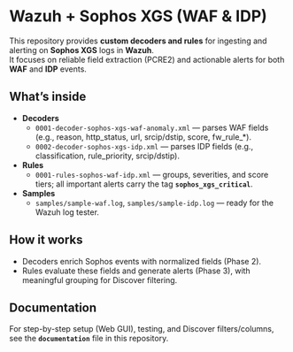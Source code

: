 # Wazuh + Sophos XGS (WAF & IDP)

This repository provides **custom decoders and rules** for ingesting and alerting on **Sophos XGS** logs in **Wazuh**.  
It focuses on reliable field extraction (PCRE2) and actionable alerts for both **WAF** and **IDP** events.

## What’s inside
- **Decoders**
  - `0001-decoder-sophos-xgs-waf-anomaly.xml` — parses WAF fields (e.g., reason, http_status, url, srcip/dstip, score, fw_rule_*).
  - `0002-decoder-sophos-xgs-idp.xml` — parses IDP fields (e.g., classification, rule_priority, srcip/dstip).
- **Rules**
  - `0001-rules-sophos-waf-idp.xml` — groups, severities, and score tiers; all important alerts carry the tag **`sophos_xgs_critical`**.
- **Samples**
  - `samples/sample-waf.log`, `samples/sample-idp.log` — ready for the Wazuh log tester.

## How it works
- Decoders enrich Sophos events with normalized fields (Phase 2).
- Rules evaluate these fields and generate alerts (Phase 3), with meaningful grouping for Discover filtering.

## Documentation
For step-by-step setup (Web GUI), testing, and Discover filters/columns, see the **`documentation`** file in this repository.
